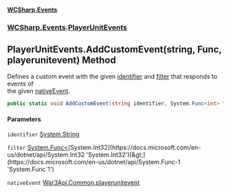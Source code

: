 #### [WCSharp.Events](index.md 'index')
### [WCSharp.Events](WCSharp.Events.md 'WCSharp.Events').[PlayerUnitEvents](WCSharp.Events.PlayerUnitEvents.md 'WCSharp.Events.PlayerUnitEvents')

## PlayerUnitEvents.AddCustomEvent(string, Func<int>, playerunitevent) Method

Defines a custom event with the given [identifier](WCSharp.Events.PlayerUnitEvents.AddCustomEvent(string,System.Func_int_,War3Api.Common.playerunitevent).md#WCSharp.Events.PlayerUnitEvents.AddCustomEvent(string,System.Func_int_,War3Api.Common.playerunitevent).identifier 'WCSharp.Events.PlayerUnitEvents.AddCustomEvent(string, System.Func<int>, War3Api.Common.playerunitevent).identifier') and [filter](WCSharp.Events.PlayerUnitEvents.AddCustomEvent(string,System.Func_int_,War3Api.Common.playerunitevent).md#WCSharp.Events.PlayerUnitEvents.AddCustomEvent(string,System.Func_int_,War3Api.Common.playerunitevent).filter 'WCSharp.Events.PlayerUnitEvents.AddCustomEvent(string, System.Func<int>, War3Api.Common.playerunitevent).filter') that responds to events of  
the given [nativeEvent](WCSharp.Events.PlayerUnitEvents.AddCustomEvent(string,System.Func_int_,War3Api.Common.playerunitevent).md#WCSharp.Events.PlayerUnitEvents.AddCustomEvent(string,System.Func_int_,War3Api.Common.playerunitevent).nativeEvent 'WCSharp.Events.PlayerUnitEvents.AddCustomEvent(string, System.Func<int>, War3Api.Common.playerunitevent).nativeEvent').

```csharp
public static void AddCustomEvent(string identifier, System.Func<int> filter, War3Api.Common.playerunitevent nativeEvent);
```
#### Parameters

<a name='WCSharp.Events.PlayerUnitEvents.AddCustomEvent(string,System.Func_int_,War3Api.Common.playerunitevent).identifier'></a>

`identifier` [System.String](https://docs.microsoft.com/en-us/dotnet/api/System.String 'System.String')

<a name='WCSharp.Events.PlayerUnitEvents.AddCustomEvent(string,System.Func_int_,War3Api.Common.playerunitevent).filter'></a>

`filter` [System.Func&lt;](https://docs.microsoft.com/en-us/dotnet/api/System.Func-1 'System.Func`1')[System.Int32](https://docs.microsoft.com/en-us/dotnet/api/System.Int32 'System.Int32')[&gt;](https://docs.microsoft.com/en-us/dotnet/api/System.Func-1 'System.Func`1')

<a name='WCSharp.Events.PlayerUnitEvents.AddCustomEvent(string,System.Func_int_,War3Api.Common.playerunitevent).nativeEvent'></a>

`nativeEvent` [War3Api.Common.playerunitevent](https://docs.microsoft.com/en-us/dotnet/api/War3Api.Common.playerunitevent 'War3Api.Common.playerunitevent')